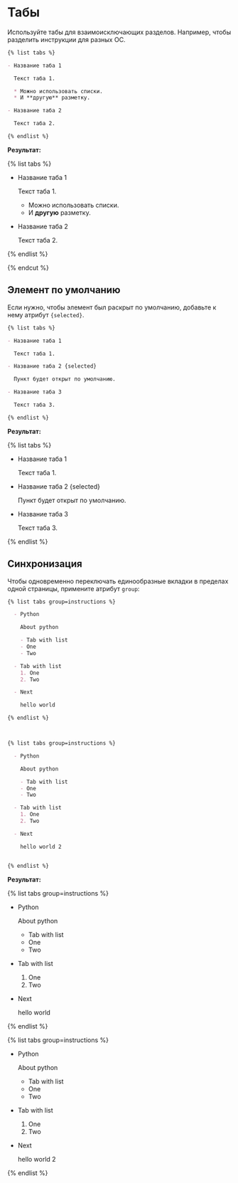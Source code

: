 # Табы

Используйте табы для взаимоисключающих разделов. Например, чтобы разделить инструкции для разных ОС.

```markdown
{% list tabs %}

- Название таба 1

  Текст таба 1.

  * Можно использовать списки.
  * И **другую** разметку.

- Название таба 2

  Текст таба 2.

{% endlist %}
```

**Результат:**

{% list tabs %}

- Название таба 1

  Текст таба 1.

  * Можно использовать списки.
  * И **другую** разметку.

- Название таба 2

  Текст таба 2.

{% endlist %}

{% endcut %}

## Элемент по умолчанию

Если нужно, чтобы элемент был раскрыт по умолчанию, добавьте к нему атрибут `{selected}`.

```markdown
{% list tabs %}

- Название таба 1

  Текст таба 1.

- Название таба 2 {selected}

  Пункт будет открыт по умолчанию.

- Название таба 3

  Текст таба 3.

{% endlist %}
```

**Результат:**

{% list tabs %}

- Название таба 1

  Текст таба 1.

- Название таба 2 {selected}

  Пункт будет открыт по умолчанию.

- Название таба 3

  Текст таба 3.

{% endlist %}


## Синхронизация

Чтобы одновременно переключать единообразные вкладки в пределах одной страницы, примените атрибут `group`:

```markdown
{% list tabs group=instructions %}

  - Python

    About python

    - Tab with list
    - One
    - Two

  - Tab with list
    1. One
    2. Two

  - Next

    hello world

{% endlist %}



{% list tabs group=instructions %}

  - Python

    About python

    - Tab with list
    - One
    - Two

  - Tab with list
    1. One
    2. Two

  - Next

    hello world 2


{% endlist %}
```

**Результат:**

{% list tabs group=instructions %}

  - Python

    About python

    - Tab with list
    - One
    - Two


  - Tab with list

    1. One
    2. Two


  - Next

    hello world

{% endlist %}



{% list tabs group=instructions %}

  - Python

    About python

    - Tab with list
    - One
    - Two


  - Tab with list

    1. One
    2. Two


  - Next

    hello world 2

{% endlist %}
